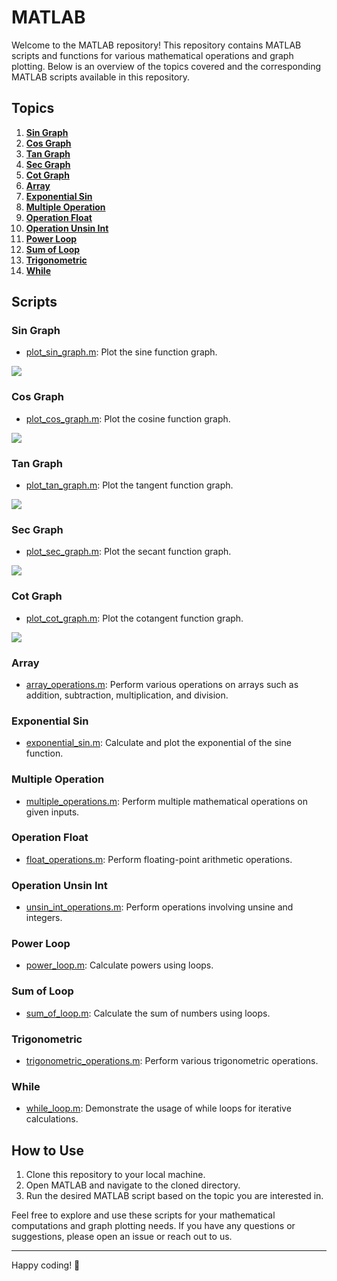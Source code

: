 # MATLAB

Welcome to the MATLAB repository! This repository contains MATLAB scripts and functions for various mathematical operations and graph plotting. Below is an overview of the topics covered and the corresponding MATLAB scripts available in this repository.

## Topics

1. **[Sin Graph](https://github.com/ThisIs-Developer/MatLab/tree/main/Sin%20Graph)**
2. **[Cos Graph](https://github.com/ThisIs-Developer/MatLab/tree/main/Cos%20Graph)**
3. **[Tan Graph](https://github.com/ThisIs-Developer/MatLab/tree/main/Tan%20Graph)**
4. **[Sec Graph](https://github.com/ThisIs-Developer/MatLab/tree/main/Sec%20Graph)**
5. **[Cot Graph](https://github.com/ThisIs-Developer/MatLab/tree/main/Cot%20Graph)**
6. **[Array](https://github.com/ThisIs-Developer/MatLab/tree/main/Array)**
7. **[Exponential Sin](https://github.com/ThisIs-Developer/MatLab/tree/main/Exponential%20Sin)**
8. **[Multiple Operation](https://github.com/ThisIs-Developer/MatLab/tree/main/Multiple%20Operation)**
9. **[Operation Float](https://github.com/ThisIs-Developer/MatLab/tree/main/Operation%20Float)**
10. **[Operation Unsin Int](https://github.com/ThisIs-Developer/MatLab/tree/main/Operation%20Unsin%20Int)**
11. **[Power Loop](https://github.com/ThisIs-Developer/MatLab/tree/main/Power%20Loop)**
12. **[Sum of Loop](https://github.com/ThisIs-Developer/MatLab/tree/main/Sum%20of%20Loop)**
13. **[Trigonometric](https://github.com/ThisIs-Developer/MatLab/tree/main/Trigonometric)**
14. **[While](https://github.com/ThisIs-Developer/MatLab/tree/main/While)**

## Scripts

### Sin Graph
- [plot_sin_graph.m](https://github.com/ThisIs-Developer/MatLab/blob/main/Sin%20Graph/plot_sin_graph.m): Plot the sine function graph.

<img src="assets/sin.png">

### Cos Graph
- [plot_cos_graph.m](https://github.com/ThisIs-Developer/MatLab/blob/main/Cos%20Graph/plot_cos_graph.m): Plot the cosine function graph.

<img src="assets/cos.png">

### Tan Graph
- [plot_tan_graph.m](https://github.com/ThisIs-Developer/MatLab/blob/main/Tan%20Graph/plot_tan_graph.m): Plot the tangent function graph.

<img src="assets/tan.png">

### Sec Graph
- [plot_sec_graph.m](https://github.com/ThisIs-Developer/MatLab/blob/main/Sec%20Graph/plot_sec_graph.m): Plot the secant function graph.

<img src="assets/sec.png">

### Cot Graph
- [plot_cot_graph.m](https://github.com/ThisIs-Developer/MatLab/blob/main/Cot%20Graph/plot_cot_graph.m): Plot the cotangent function graph.

<img src="assets/cot.png">

### Array
- [array_operations.m](https://github.com/ThisIs-Developer/MatLab/blob/main/Array/array_operations.m): Perform various operations on arrays such as addition, subtraction, multiplication, and division.

### Exponential Sin
- [exponential_sin.m](https://github.com/ThisIs-Developer/MatLab/blob/main/Exponential%20Sin/exponential_sin.m): Calculate and plot the exponential of the sine function.

### Multiple Operation
- [multiple_operations.m](https://github.com/ThisIs-Developer/MatLab/blob/main/Multiple%20Operation/multiple_operations.m): Perform multiple mathematical operations on given inputs.

### Operation Float
- [float_operations.m](https://github.com/ThisIs-Developer/MatLab/blob/main/Operation%20Float/float_operations.m): Perform floating-point arithmetic operations.

### Operation Unsin Int
- [unsin_int_operations.m](https://github.com/ThisIs-Developer/MatLab/blob/main/Operation%20Unsin%20Int/unsin_int_operations.m): Perform operations involving unsine and integers.

### Power Loop
- [power_loop.m](https://github.com/ThisIs-Developer/MatLab/blob/main/Power%20Loop/power_loop.m): Calculate powers using loops.

### Sum of Loop
- [sum_of_loop.m](https://github.com/ThisIs-Developer/MatLab/blob/main/Sum%20of%20Loop/sum_of_loop.m): Calculate the sum of numbers using loops.

### Trigonometric
- [trigonometric_operations.m](https://github.com/ThisIs-Developer/MatLab/blob/main/Trigonometric/trigonometric_operations.m): Perform various trigonometric operations.

### While
- [while_loop.m](https://github.com/ThisIs-Developer/MatLab/blob/main/While/while_loop.m): Demonstrate the usage of while loops for iterative calculations.

## How to Use

1. Clone this repository to your local machine.
2. Open MATLAB and navigate to the cloned directory.
3. Run the desired MATLAB script based on the topic you are interested in.

Feel free to explore and use these scripts for your mathematical computations and graph plotting needs. If you have any questions or suggestions, please open an issue or reach out to us.

---
Happy coding! 🚀

